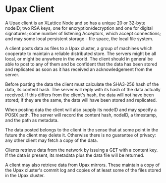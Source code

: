Upax Client
===========

A Upax client is an XLattice Node and so has a unique 20 or 32-byte nodeID;
two RSA keys, one for encryption/decryption and one for digital 
signatures; some number of listening Acceptors, which accept connections;
and may some local persistent storage - file space, the local file system.

A client posts data as files to a Upax cluster, a group of machines 
which cooperate to maintain a reliable distributed store.  The servers 
might be all local, or might be anywhere in the world.  The client 
should in general be able to post to any of them and be confident that
the data has been stored and replicated as soon as it has received an
acknowledgement from the server.

Before posting the data the client must calculate the SHA3-256 hash 
of the data, its content hash.  The server will reply with its hash
of the data actually received.  If this differs from the client's hash,
the data will not have been stored; if they are the same, the data will
have been stored and replicated.

When posting data the client will also supply its nodeID and may 
specify a POSIX path.  The server will record the content hash, 
nodeID, a timestamp, and the path as metadata.

The data posted belongs to the client in the sense that at some point
in the future the client may delete it.  Otherwise there is no 
guarantee of privacy: any other client may fetch a copy of the data.

Clients retrieve data from the network by issuing a GET with a 
content key.  If the data is present, its metadata plus the data file
will be returned.

A client may also retrieve data from Upax mirrors.  These maintain
a copy of the Upax cluster's commit log and copies of at least some
of the files stored in the Upax cluster.
